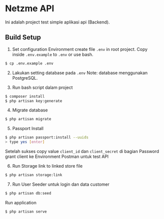 # Netzme API

Ini adalah project test simple aplikasi api (Backend).

## Build Setup
1. Set configuration Environment
create file ```.env``` in root project.
Copy inside ```.env.example``` to ```.env``` or use bash.
```bash
$ cp .env.example .env
```

2. Lakukan setting database pada ```.env``` Note: database menggunakan PostgreSQL.

3. Run bash script dalam project
```bash
$ composer install
$ php artisan key:generate
```

4. Migrate database
```bash
$ php artisan migrate
```

5. Passport Install
```bash
$ php artisan passport:install --uuids
> type yes [enter]
```
Setelah sukses copy value ```client_id``` dan ```client_secret``` di bagian Password grant client ke Environment Postman
untuk test API

6. Run Storage link to linked store file
```bash
$ php artisan storage:link
```

7. Run User Seeder untuk login dan data customer
```bash
$ php artisan db:seed
```

Run application
```bash
$ php artisan serve
```
